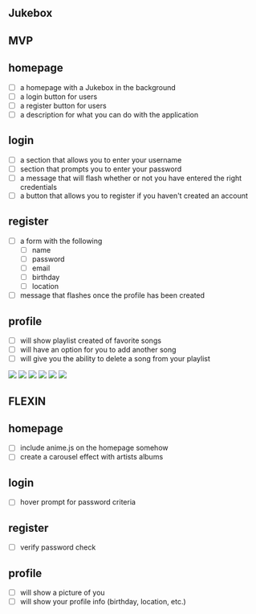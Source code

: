 ## Jukebox

## MVP 

## homepage 
- [ ] a homepage with a Jukebox in the background 
- [ ] a login button for users 
- [ ] a register button for users 
- [ ] a description for what you can do with the application 

## login 
- [ ] a section that allows you to enter your username 
- [ ] section that prompts you to enter your password
- [ ] a message that will flash whether or not you have entered the right credentials 
- [ ] a button that allows you to register if you haven't created an account 

## register 
- [ ] a form with the following
    - [ ] name
    - [ ] password
    - [ ] email
    - [ ] birthday
    - [ ] location
- [ ] message that flashes once the profile has been created 

## profile 
- [ ] will show playlist created of favorite songs
- [ ] will have an option for you to add another song
- [ ] will give you the ability to delete a song from your playlist 

![](IMG_3005.jpeg)
![](IMG_3006.jpeg)
![](IMG_3007.jpeg)
![](IMG_3008.jpeg)
![](IMG_3009.jpeg)
![](IMG-07-02.jpeg)



## FLEXIN

## homepage
- [ ] include anime.js on the homepage somehow
- [ ] create a carousel effect with artists albums

## login
- [ ] hover prompt for password criteria 


## register 
-[ ] verify password check

## profile
- [ ] will show a picture of you
- [ ] will show your profile info (birthday, location, etc.)